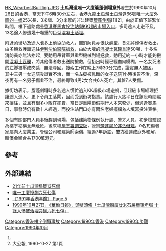 [HK_WearbestBuilding.JPG](https://zh.wikipedia.org/wiki/File:HK_WearbestBuilding.JPG "fig:HK_WearbestBuilding.JPG")
**土瓜灣道唯一大廈簷蓬倒塌意外**發生於1990年10月26日的[香港](../Page/香港.md "wikilink")，當天下午6時30分左右，香港[九龍](../Page/九龍.md "wikilink")[土瓜灣](../Page/土瓜灣.md "wikilink")[土瓜灣道](../Page/土瓜灣道.md "wikilink")66號[唯一大廈外牆的一幅](https://zh.wikipedia.org/wiki/唯一大廈 "wikilink")25米長、3米闊、3分米厚的非法建築[簷蓬倒塌](https://zh.wikipedia.org/wiki/簷蓬 "wikilink")\[1\]\[2\]，由於正值下班繁忙時間，樓下過路處是[香港賽馬會投注站與](../Page/香港賽馬會.md "wikilink")[KK超級市場入口](https://zh.wikipedia.org/wiki/KK超級市場 "wikilink")，多同途人走避不及，13名途人慘遭幾十噸重的巨型[混凝土活埋](../Page/混凝土.md "wikilink")。

附近的街坊及途人很多上前協助救人，而消防員亦很快趕至，首先將輕傷者救出，由多輛救護車送往[伊利沙伯醫院搶救](../Page/伊利沙伯醫院.md "wikilink")，由於大塊的[混凝土瓦礫重達](../Page/混凝土.md "wikilink")50噸，十多名消防員亦無法抬起，要動用吊臂車與重型機械到場拯救，動用近約一小時才能夠搬開[混凝土瓦礫](../Page/混凝土.md "wikilink")，將其他傷者救出送院搶救，但抬出時經已經血肉模糊，一名女死者的左脚被壓成肉醬，無法尋回。搜索工作在晚上7時30分完成，證實無人被困。
其中三男一女送院後證實不治，而一名左脚被軋斷的女子送院1小時後告不治，深夜再有一名男子傷重不治，最終導致4男2女合共6人死亡，其餘7人受傷。

據街坊表示，簷蓬倒塌時多名途人慌忙逃入KK超級市場避禍，但超級市場經理拒讓途人進入，更下令員工落閘，因而受到街坊指責。該處行人路平日在該段時間熙來攘往，並且有很多小販在擺賣，當日是重陽節假期行人本來較少，但適逢賽馬日，事發時仍有數十人經過，而投注站門口亦有兩名老婦擺檔為人填寫投注表格。

多個有關部門人員事後趕到現場，包括建築物條例執行處、警方人員，初步檢驗認為樓宇結構並無危險，後來經[屋宇署調查後](../Page/屋宇署.md "wikilink")，證實[簷蓬屬於非法僭建](https://zh.wikipedia.org/wiki/簷蓬 "wikilink")，9名死傷者家屬向大廈業主、管理公司和建築師索償，經過7年訴訟，雙方獲達成庭外和解，賠償金額合共1700萬港元。

## 參考

## 外部連結

  - [21年前土瓜灣塌簷13死傷](http://www.hkdailynews.com.hk/news.php?id=162492)
  - [唯一工廈慘劇六死七傷](http://orientaldaily.on.cc/cnt/news/20110610/00176_011.html)
  - [《1991年香港年鑑》
    Page 5](http://hkclweb.hkpl.gov.hk:8000/microfilm/l/Batch32/6AD9467670FBF8418984ECEE9BBA04BA.pdf)
  - [1990年10月27日，《華僑日報》，頭版頭條「土瓜灣廠廈廿米石屎簷篷坍塌
    十餘人慘被活埋共釀六死七傷」](http://hkclweb.hkpl.gov.hk:8000/microfilm/h/BATCH07_M30b/7D42DFE6BF85FEA822176982E991B5898CF56DCC66.tif)

[Category:香港樓宇倒塌事故](https://zh.wikipedia.org/wiki/Category:香港樓宇倒塌事故 "wikilink")
[Category:1990年香港](https://zh.wikipedia.org/wiki/Category:1990年香港 "wikilink")
[Category:1990年災難](https://zh.wikipedia.org/wiki/Category:1990年災難 "wikilink")
[Category:1990年10月](https://zh.wikipedia.org/wiki/Category:1990年10月 "wikilink")

1.
2.  大公報, 1990-10-27 第1頁